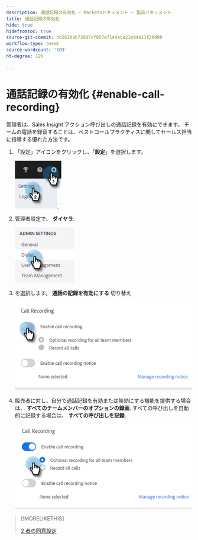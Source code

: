 ```yaml
---
description: 通話記録の有効化 — Marketoドキュメント — 製品ドキュメント
title: 通話記録の有効化
hide: true
hidefromtoc: true
source-git-commit: bb2620ab72987cf857a7144aca21e94a11f29d90
workflow-type: tm+mt
source-wordcount: '103'
ht-degree: 12%

---
```


# 通話記録の有効化 {#enable-call-recording}

管理者は、Sales Insight アクション呼び出しの通話記録を有効にできます。 チームの電話を録音することは、ベストコールプラクティスに関してセールス担当に指導する優れた方法です。

1. 「設定」アイコンをクリックし、「**設定**」を選択します。

   ![](assets/enable-call-recording-1.png)

1. 管理者設定で、 **ダイヤラ**.

   ![](assets/enable-call-recording-2.png)

1. を選択します。 **通話の記録を有効にする** 切り替え

   ![](assets/enable-call-recording-3.png)

1. 販売者に対し、自分で通話記録を有効または無効にする機能を提供する場合は、 **すべてのチームメンバーのオプションの録画**. すべての呼び出しを自動的に記録する場合は、 **すべての呼び出しを記録**.

   ![](assets/enable-call-recording-4.png)

>[!MORELIKETHIS]
>
>[2 者の同意設定](/help/marketo/product-docs/marketo-sales-insight/actions/phone/two-party-consent-settings.md)
